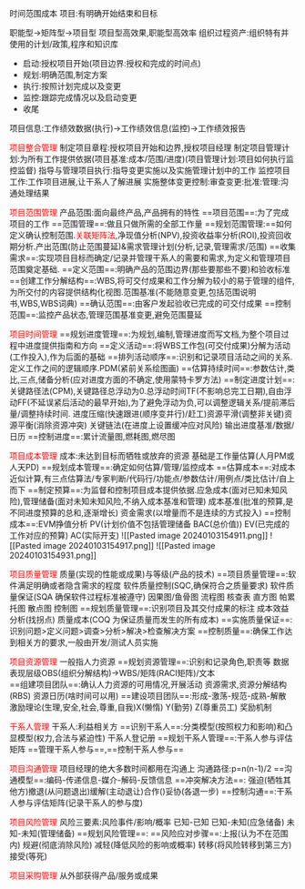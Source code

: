 时间范围成本
项目:有明确开始结束和目标

职能型->矩阵型->项目型
项目型高效果,职能型高效率
组织过程资产:组织特有并使用的计划/政策,程序和知识库

- 启动:授权项目开始(项目边界:授权和完成的时间点)
- 规划:明确范围,制定方案
- 执行:按照计划完成以及变更
- 监控:跟踪完成情况以及启动变更
- 收尾

项目信息:工作绩效数据(执行)->工作绩效信息(监控)->工作绩效报告

<font color="#ff0000">项目整合管理</font>
制定项目章程:授权项目开始和边界,授权项目经理
制定项目管理计划:为所有工作提供依据(项目基准:成本/范围/进度)(项目管理计划:项目如何执行监控监督)
指导与管理项目执行:指导变更实施以及实施管理计划中的工作
监控项目工作:工作项目进展,让干系人了解进展
实施整体变更控制:审查变更:批准:管理:沟通处理结果

<font color="#ff0000">项目范围管理</font>
产品范围:面向最终产品,产品拥有的特性
==项目范围==:为了完成项目的工作
==范围管理==:做且只做所需的全部工作量
==规划范围管理:==如何定义确认控制范围.<font color="#ff0000">关联矩阵法</font>,净现值分析(NPV),投资收益率分析(ROI),投资回收期分析.产出范围(防止范围蔓延)&需求管理计划(分析,记录,管理需求/范围)
==收集需求==:实现项目目标而确定/记录并管理干系人的需要和需求,为定义和管理项目范围奠定基础.
==定义范围==:明确产品的范围边界(那些要那些不要)和验收标准
==创建工作分解结构==:WBS,将可交付成果和工作分解为较小的易于管理的组件,为所交付的内容提供结构化视图.范围基准(不能随意变更,包括范围说明书,WBS,WBS词典)
==确认范围==:由客户发起验收已完成的可交付成果
==控制范围==:监控产品状态,管理范围基准变更,避免范围蔓延

<font color="#ff0000">项目时间管理</font>
==规划进度管理==:为规划,编制,管理进度而写文档,为整个项目过程中进度提供指南和方向
==定义活动==:将WBS工作包(可交付成果)分解为活动(工作投入),作为后面的基础
==排列活动顺序==:识别和记录项目活动之间的关系.定义工作之间的逻辑顺序.PDM(紧前关系绘图画)
==估算持续时间==:参数估计,类比,三点,储备分析(应对进度方面的不确定,使用蒙特卡罗方法)
==制定进度计划==:关键路径法(CPM),关键路径总浮动为0.总浮动时间TF(不影响总完工日期),自由浮动FF(不延误紧后活动的最早开始),为了避免浮动为负,可以调整逻辑关系/提前滞后量/调整持续时间. 进度压缩(快速跟进(顺序变并行)/赶工)资源平滑(调整非关键)资源平衡(消除资源冲突) 关键链法(在进度上设置缓冲应对风险) 输出进度基准/数据/日历
==控制进度==:累计流量图,燃耗图,燃尽图

<font color="#ff0000">项目成本管理</font>
成本:未达到目标而牺牲或放弃的资源 基础是工作量估算(人月PM或人天PD)
==规划成本管理==:确定如何估算/管理/监控成本
==估算成本==:对成本近似计算,有三点估算法/专家判断/代码行/功能点/参数估计/用例点/类比估计/自上而下
==制定预算==:为监督和控制项目成本提供依据.应急成本(面对已知未知风险),管理储备(面对未知未知风险,不纳入成本基准和管理) 成本基准(批准的预算,是不同进度预算的总和,逐渐增长) 资金需求(以增量而不是连续的方式投入)
==控制成本==:EVM挣值分析 PV(计划价值不包括管理储备 BAC(总价值)) EV(已完成的工作对应的预算) AC(实际开支) 
![[Pasted image 20240103154911.png]]
![[Pasted image 20240103154917.png]]
![[Pasted image 20240103154931.png]]

<font color="#ff0000">项目质量管理</font>
质量(实现的性能或成果)与等级(产品的技术)
==项目质量管理==:软件满足明确或者隐含需求的程度 软件质量控制(SQC,确保符合之质量要求) 软件质量保证(SQA 确保软件过程标准被遵守) 因果图/鱼骨图 流程图 核查表 直方图 帕累托图 散点图 控制图
==规划质量管理==:识别项目及其交付成果的标注 成本效益分析(找拐点) 质量成本(COQ 为保证质量而发生的所有成本)
==实施质量保证==:识别问题>定义问题>调查>分析>解决>检查解决方案
==控制质量==:确保工作达到相关方的要求,一般由开发/测试人员实施

<font color="#ff0000">项目资源管理</font>
一般指人力资源
==规划资源管理==:识别和记录角色,职责等 数据表现层级OBS(组织分解结构)->WBS/矩阵(RACI矩阵)/文本  
==组建项目团队==:确认人力资源的可用情况,开展活动 资源需求,资源分解结构(RBS) 资源日历(啥时间可以用)
==建设项目团队==:形成-激荡-规范-成熟-解散 激励理论(生理,安全,社会,尊重,自我)X(懒惰) Y(勤劳) Z(尊重员工) 奖励机制

<font color="#ff0000">干系人管理</font>
干系人:利益相关方
==识别干系人==:分类模型(按照权力和影响)和凸显模型(权力,合法与紧迫性) 干系人登记册
==规划干系人管理==:干系人参与评估矩阵
==管理干系人参与==,==控制干系人参与==

<font color="#ff0000">项目沟通管理</font>
项目经理的绝大多数时间都用在沟通上 沟通路径:p=n(n-1)/2
==沟通模型==:编码-传递信息-媒介-解码-反馈信息
==冲突解决方法==: 强迫(牺牲其他方)撤退(从问题退出)缓解(主动退让)合作()妥协(各退一步)
==控制沟通==:干系人参与评估矩阵(记录干系人的参与度)

<font color="#ff0000">项目风险管理</font>
风险三要素:风险事件/影响/概率
已知-已知 已知-未知(应急储备) 未知-未知(管理储备)
==规划风险管理==:
==风险应对步骤==:上报(认为不在范围内) 规避(彻底消除风险) 减轻(降低风险的影响或概率) 转移(将风险转移到第三方)接受(等死)

<font color="#ff0000">项目采购管理</font>
从外部获得产品/服务或成果
